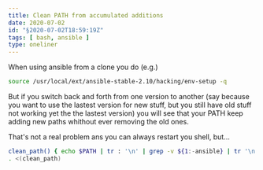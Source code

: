```yaml
---
title: Clean PATH from accumulated additions
date: 2020-07-02
id: "§2020-07-02T18:59:19Z"
tags: [ bash, ansible ]
type: oneliner
---
```


When using ansible from a clone you do (e.g.)

```bash
source /usr/local/ext/ansible-stable-2.10/hacking/env-setup -q
```

But if you switch back and forth from one version to another (say
because you want to use the lastest version for new stuff, but you
still have old stuff not working yet the the lastest version) you will
see that your PATH keep adding new paths whithout ever removing the
old ones.

That's not a real problem ans you can always restart you shell, but...

```bash
clean_path() { echo $PATH | tr : '\n' | grep -v ${1:-ansible} | tr '\n' : | echo PATH=$(cat); }
. <(clean_path)
```

[Local Variables:]::
[indent-tabs-mode: nil]::
[End:]::
